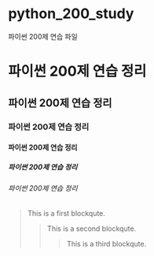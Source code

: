 # python_200_study
파이썬 200제 연습 파일

# 파이썬 200제 연습 정리
## 파이썬 200제 연습 정리
### 파이썬 200제 연습 정리
#### 파이썬 200제 연습 정리
##### 파이썬 200제 연습 정리
###### 파이썬 200제 연습 정리

> This is a first blockqute.
>	> This is a second blockqute.
>	>	> This is a third blockqute.
